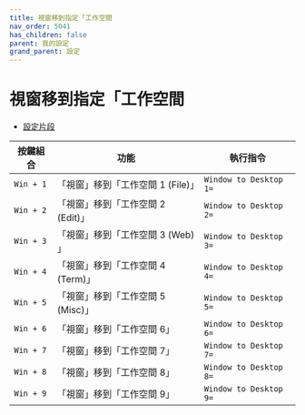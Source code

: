 ```yaml
---
title: 視窗移到指定「工作空間
nav_order: 5041
has_children: false
parent: 我的設定
grand_parent: 設定
---
```



# 視窗移到指定「工作空間


* [設定片段](https://github.com/samwhelp/note-about-kde/blob/gh-pages/_demo/prototype/de/kde-plasma/part/keybind/kde-plasma-keybind-main/config/kde-plasma-keybind/skel/.config/kglobalshortcutsrc#L162-L181)

| 按鍵組合          | 功能     | 執行指令         |
| --------- | -------------------------------------------- | --------------------------------------------------- |
| `Win + 1` | 「視窗」移到「工作空間 1 (File)」 | `Window to Desktop 1=` |
| `Win + 2` | 「視窗」移到「工作空間 2 (Edit)」 | `Window to Desktop 2=` |
| `Win + 3` | 「視窗」移到「工作空間 3 (Web) 」 | `Window to Desktop 3=` |
| `Win + 4` | 「視窗」移到「工作空間 4 (Term)」 | `Window to Desktop 4=` |
| `Win + 5` | 「視窗」移到「工作空間 5 (Misc)」 | `Window to Desktop 5=` |
| `Win + 6` | 「視窗」移到「工作空間 6」        | `Window to Desktop 6=` |
| `Win + 7` | 「視窗」移到「工作空間 7」        | `Window to Desktop 7=` |
| `Win + 8` | 「視窗」移到「工作空間 8」        | `Window to Desktop 8=` |
| `Win + 9` | 「視窗」移到「工作空間 9」        | `Window to Desktop 9=` |
